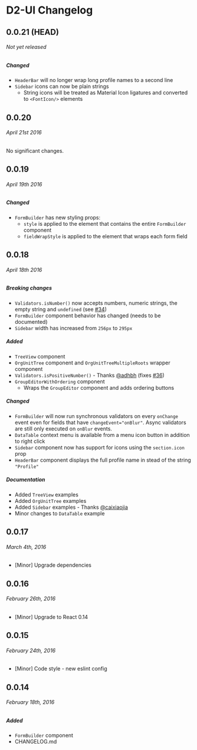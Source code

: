 
# D2-UI Changelog

## 0.0.21 (HEAD)
###### _Not yet released_

##### Changed

- `HeaderBar` will no longer wrap long profile names to a second line
- `Sidebar` icons can now be plain strings
  - String icons will be treated as Material Icon ligatures and converted to
    `<FontIcon/>` elements




## 0.0.20
###### _April 21st 2016_

No significant changes.




## 0.0.19
###### _April 19th 2016_

##### Changed

- `FormBuilder` has new styling props:
  - `style` is applied to the element that contains the entire `FormBuilder` component
  - `fieldWrapStyle` is applied to the element that wraps each form field




## 0.0.18
###### _April 18th 2016_

##### Breaking changes

- `Validators.isNumber()` now accepts numbers, numeric strings, the empty string and
  `undefined` (see [#34](../../issues/34))
- `FormBuilder` component behavior has changed (needs to be documented)
- `Sidebar` width has increased from `256px` to `295px`

##### Added

- `TreeView` component
- `OrgUnitTree` component and `OrgUnitTreeMultipleRoots` wrapper component
- `Validators.isPositiveNumber()` - Thanks [@adhbh](https://github.com/adhbh)
  (fixes [#36](../../issues/36))
- `GroupEditorWithOrdering` component
  - Wraps the `GroupEditor` component and adds ordering buttons

##### Changed

- `FormBuilder` will now run synchronous validators on every `onChange` event even
  for fields that have `changeEvent="onBlur"`. Async validators are still only
  executed on `onBlur` events.
- `DataTable` context menu is available from a menu icon button in addition to right click
- `Sidebar` component now has support for icons using the `section.icon` prop
- `HeaderBar` component displays the full profile name in stead of the string `"Profile"`

##### Documentation

- Added `TreeView` examples
- Added `OrgUnitTree` examples
- Added `Sidebar` examples - Thanks [@caixiaojia](https://github.com/caixiaojia)
- Minor changes to `DataTable` example




## 0.0.17
###### _March 4th, 2016_

- [Minor] Upgrade dependencies




## 0.0.16
###### _February 26th, 2016_

- [Minor] Upgrade to React 0.14




## 0.0.15
###### _February 24th, 2016_

- [Minor] Code style - new eslint config




## 0.0.14
###### _February 18th, 2016_

##### Added

- `FormBuilder` component
- CHANGELOG.md
